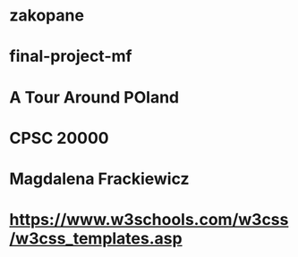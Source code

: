 # zakopane
# final-project-mf
# A Tour Around POland
# CPSC 20000
# Magdalena Frackiewicz
# https://www.w3schools.com/w3css/w3css_templates.asp